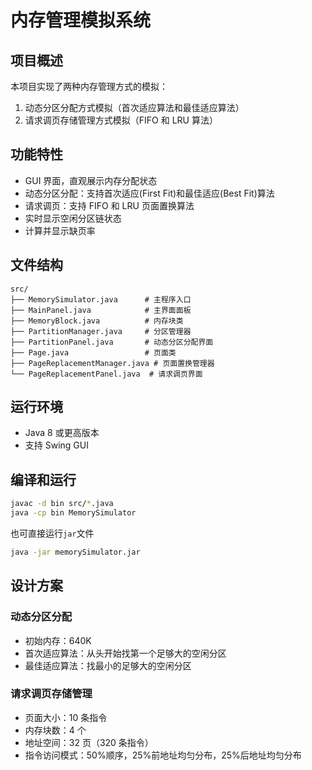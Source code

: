 # 内存管理模拟系统

## 项目概述

本项目实现了两种内存管理方式的模拟：

1. 动态分区分配方式模拟（首次适应算法和最佳适应算法）
2. 请求调页存储管理方式模拟（FIFO 和 LRU 算法）

## 功能特性

- GUI 界面，直观展示内存分配状态
- 动态分区分配：支持首次适应(First Fit)和最佳适应(Best Fit)算法
- 请求调页：支持 FIFO 和 LRU 页面置换算法
- 实时显示空闲分区链状态
- 计算并显示缺页率

## 文件结构

```text
src/
├── MemorySimulator.java      # 主程序入口
├── MainPanel.java            # 主界面面板
├── MemoryBlock.java          # 内存块类
├── PartitionManager.java     # 分区管理器
├── PartitionPanel.java       # 动态分区分配界面
├── Page.java                 # 页面类
├── PageReplacementManager.java # 页面置换管理器
└── PageReplacementPanel.java  # 请求调页界面
```

## 运行环境

- Java 8 或更高版本
- 支持 Swing GUI

## 编译和运行

```bash
javac -d bin src/*.java
java -cp bin MemorySimulator
```

也可直接运行`jar`文件

```bash
java -jar memorySimulator.jar
```

## 设计方案

### 动态分区分配

- 初始内存：640K
- 首次适应算法：从头开始找第一个足够大的空闲分区
- 最佳适应算法：找最小的足够大的空闲分区

### 请求调页存储管理

- 页面大小：10 条指令
- 内存块数：4 个
- 地址空间：32 页（320 条指令）
- 指令访问模式：50%顺序，25%前地址均匀分布，25%后地址均匀分布
